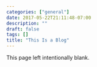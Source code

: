 ```yaml
---
categories: ["general"]
date: 2017-05-22T21:11:48-07:00
description: ""
draft: false
tags: []
title: "This Is a Blog"
---
```


This page left intentionally blank.
